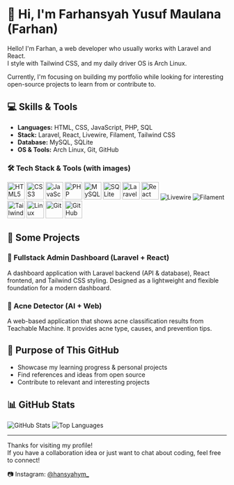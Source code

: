 # 👋 Hi, I'm Farhansyah Yusuf Maulana (Farhan)

Hello! I'm Farhan, a web developer who usually works with Laravel and React.  
I style with Tailwind CSS, and my daily driver OS is Arch Linux.  

Currently, I'm focusing on building my portfolio while looking for interesting open-source projects to learn from or contribute to.

## 💻 Skills & Tools

- **Languages:** HTML, CSS, JavaScript, PHP, SQL  
- **Stack:** Laravel, React, Livewire, Filament, Tailwind CSS  
- **Database:** MySQL, SQLite  
- **OS & Tools:** Arch Linux, Git, GitHub  

### 🛠️ Tech Stack & Tools (with images)

<p align="left">
  <!-- Languages -->
  <img src="https://cdn.jsdelivr.net/gh/devicons/devicon/icons/html5/html5-plain.svg" alt="HTML5" width="40" height="40"/>
  <img src="https://cdn.jsdelivr.net/gh/devicons/devicon/icons/css3/css3-plain.svg" alt="CSS3" width="40" height="40"/>
  <img src="https://cdn.jsdelivr.net/gh/devicons/devicon/icons/javascript/javascript-plain.svg" alt="JavaScript" width="40" height="40"/>
  <img src="https://cdn.jsdelivr.net/gh/devicons/devicon/icons/php/php-original.svg" alt="PHP" width="40" height="40"/>
  <img src="https://cdn.jsdelivr.net/gh/devicons/devicon/icons/mysql/mysql-original.svg" alt="MySQL" width="40" height="40"/>
  <img src="https://cdn.jsdelivr.net/gh/devicons/devicon/icons/sqlite/sqlite-original.svg" alt="SQLite" width="40" height="40"/>

  <!-- Frameworks & Libraries -->
  <img src="https://cdn.jsdelivr.net/gh/devicons/devicon/icons/laravel/laravel-plain.svg" alt="Laravel" width="40" height="40"/>
  <img src="https://cdn.jsdelivr.net/gh/devicons/devicon/icons/react/react-original.svg" alt="React" width="40" height="40"/>
  <img src="https://img.shields.io/badge/Livewire-%23FF2D20.svg?&style=for-the-badge&logo=laravel&logoColor=white" alt="Livewire"/>
  <img src="https://img.shields.io/badge/Filament-E83A3A?style=for-the-badge&logo=laravel&logoColor=white" alt="Filament"/>
  <img src="https://www.vectorlogo.zone/logos/tailwindcss/tailwindcss-icon.svg" alt="TailwindCSS" width="40" height="40"/>

  <!-- Tools & OS -->
  <img src="https://cdn.jsdelivr.net/gh/devicons/devicon/icons/linux/linux-original.svg" alt="Linux" width="40" height="40"/>
  <img src="https://cdn.jsdelivr.net/gh/devicons/devicon/icons/git/git-plain.svg" alt="Git" width="40" height="40"/>
  <img src="https://cdn.jsdelivr.net/gh/devicons/devicon/icons/github/github-original.svg" alt="GitHub" width="40" height="40"/>
</p>

## 🚀 Some Projects

### 🔧 Fullstack Admin Dashboard (Laravel + React)
A dashboard application with Laravel backend (API & database), React frontend, and Tailwind CSS styling. Designed as a lightweight and flexible foundation for a modern dashboard.

### 🧴 Acne Detector (AI + Web)
A web-based application that shows acne classification results from Teachable Machine. It provides acne type, causes, and prevention tips.

## 🎯 Purpose of This GitHub

- Showcase my learning progress & personal projects  
- Find references and ideas from open source  
- Contribute to relevant and interesting projects  

## 📊 GitHub Stats

<p>
  <img src="https://github-readme-stats.vercel.app/api?username=zaragoza1303&show_icons=true&theme=default" alt="GitHub Stats" />
  <img src="https://github-readme-stats.vercel.app/api/top-langs/?username=zaragoza1303&layout=compact&theme=default" alt="Top Languages" />
</p>

---

Thanks for visiting my profile!  
If you have a collaboration idea or just want to chat about coding, feel free to connect!  

📷 Instagram: [@hansyahym_](https://instagram.com/hansyahym_)
